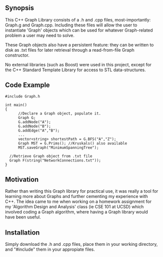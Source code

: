 ## Synopsis

This C++ Graph Library consists of a .h and .cpp files, most-importantly: Graph.g and Graph.cpp. Including these files will allow the user to instantiate 'Graph' objects which can be used for whatever Graph-related problem a user may need to solve.

These Graph objects also have a persistent feature: they can be written to disk as .txt files for later retrieval through a read-from-file Graph constructor. 

No external libraries (such as Boost) were used in this project, except for the C++ Standard Template Library for access to STL data-structures.
 
## Code Example

	#include Graph.h

 	int main()
 	{
    	  //Declare a Graph object, populate it.	
    	  Graph G;
    	  G.addNode("A"); 
    	  G.addNode("B");
    	  G.addEdge("A","B");
    	  ...
    	  vector<string> shortestPath = G.BFS("A","Z");
    	  Graph MST = G.Prims(); //Kruskals() also available
    	  MST.saveGraph("MinimumSpanningTree");

	  //Retrieve Graph object from .txt file
	  Graph F(string("NetworkConnections.txt"));
  	}

## Motivation

Rather than writing this Graph library for practical use, it was really a tool for learning more about Graphs and further cementing my experience with C++. The idea came to me when working on a homework assignment for my 'Algorithm Design and Analysis' class (ie CSE 101 at UCSD) which involved coding a Graph algorithm, where having a Graph library would have been useful. 

## Installation

Simply download the .h and .cpp files, place them in your working directory, and "#include" them in your appropiate files.

